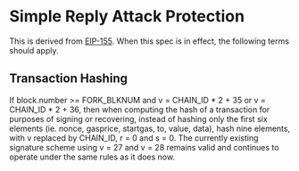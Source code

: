 # Simple Reply Attack Protection

This is derived
from [EIP-155](https://github.com/ethereum/EIPs/issues/155). When this
spec is in effect, the following terms should apply.

## Transaction Hashing

If block.number >= FORK_BLKNUM and v = CHAIN_ID * 2 + 35 or v =
CHAIN_ID * 2 + 36, then when computing the hash of a transaction for
purposes of signing or recovering, instead of hashing only the first
six elements (ie. nonce, gasprice, startgas, to, value, data), hash
nine elements, with v replaced by CHAIN_ID, r = 0 and s = 0. The
currently existing signature scheme using v = 27 and v = 28 remains
valid and continues to operate under the same rules as it does now.
